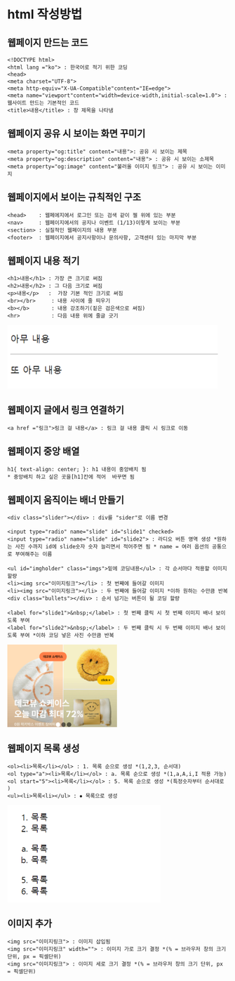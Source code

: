 # html 작성방법 
## 웹페이지 만드는 코드 
    <!DOCTYPE html>
    <html lang ="ko"> : 한국어로 적기 위한 코딩 
    <head> 
    <meta charset="UTF-8">
    <meta http-equiv="X-UA-Compatible"content="IE=edge">
    <meta name="viewport"content="width=device-width,initial-scale=1.0"> : 웹사이트 만드는 기본적인 코드 
    <title>내용</title> : 창 제목을 나타냄 
## 웹페이지 공유 시 보이는 화면 꾸미기 
    <meta property="og:title" content="내용">: 공유 시 보이는 제목 
    <meta property="og:description" content="내용"> : 공유 시 보이는 소제목
    <meta property="og:image" content="불러올 이미지 링크"> : 공유 시 보이는 이미지 

## 웹페이지에서 보이는 규칙적인 구조
    <head>    : 웹페에지에서 로그인 또는 검색 같이 젤 위에 있는 부분 
    <nav>     : 웹페이지에서의 공지나 이벤트 (1/13)이렇게 보이는 부분  
    <section> : 실질적인 웹페이지의 내용 부분 
    <footer>  : 웹페이지에서 공지사항이나 문의사항, 고객센터 있는 마지막 부분 

## 웹페이지 내용 적기 
    <h1>내용</h1> : 가장 큰 크기로 써짐 
    <h2>내용</h2> : 그 다음 크기로 써짐 
    <p>내용</p>   :  가장 기본 적인 크기로 써짐 
    <br></br>     : 내용 사이에 줄 띄우기 
    <b></b>       : 내용 강조하기(짙은 검은색으로 써짐)
    <hr>          : 다음 내용 위에 줄글 긋기
<img src="./hr.png" width="480px" hight="250px">    



## 웹페이지 글에서 링크 연결하기 
    <a href ="링크">링크 걸 내용</a> : 링크 걸 내용 클릭 시 링크로 이동 

## 웹페이지 중앙 배열
    h1{ text-align: center; }: h1 내용이 중앙배치 됨 
    * 중앙배치 하고 싶은 곳을[h1]칸에 적어  바꾸면 됨 
## 웹페이지 움직이는 배너 만들기 
    <div class="slider"></div> : div를 "sider"로 이름 변경

    <input type="radio" name="slide" id="slide1" checked>
    <input type="radio" name="slide" id="slide2"> : 라디오 버튼 영역 생성 *원하는 사진 수까지 id에 slide숫자 숫자 늘리면서 적어주면 됨 * name = 여러 옵션의 공통으로 부여해주는 이름

    <ul id="imgholder" class="imgs">밑에 코딩내용</ul> : 각 순서마다 적용할 이미지 할량
    <li><img src="이미지링크"></li> : 첫 번째에 들어갈 이미지
    <li><img src="이미지링크"></li> : 두 번째에 들어갈 이미지 *이하 원하는 수만큼 반복
    <div class="bullets"></div> : 순서 넘기는 버튼이 될 코딩 할량 
    
    <label for="slide1">&nbsp;</label> : 첫 번째 클릭 시 첫 번째 이미지 배너 보이도록 부여 
    <label for="slide2">&nbsp;</label> : 두 번째 클릭 시 두 번째 이미지 배너 보이도록 부여 *이하 코딩 넣은 사진 수만큼 반복
<img src="./banner.png" width="250px" hight="250px">    

## 웹페이지 목록 생성
    <ol><li>목록</li></ol> : 1. 목록 순으로 생성 *(1,2,3, 순서대)
    <ol type="a"><li>목록</li></ol> : a. 목록 순으로 생성 *(1,a,A,i,I 적용 가능)
    <ol start="5"><li>목록</li></ol> : 5. 목록 순으로 생성 *(특정숫자부터 순서대로 )
    <ul><li>목록<li></ul> : ⦁ 목록으로 생성
    
<img src="./li.png" width="350px" hight="250px">    
    
## 이미지 추가
    <img src="이미지링크"> : 이미지 삽입됨
    <img src="이미지링크" width=""> : 이미지 가로 크기 결정 *(% = 브라우저 창의 크기 단위, px = 픽셀단위)
    <img src="이미지링크"> : 이미지 세로 크기 결정 *(% = 브라우저 창의 크기 단위, px = 픽셀단위)
    
 
    
    


